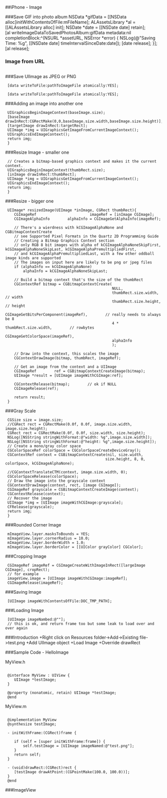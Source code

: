 
##iPhone - Image


###Save GIF into photo album
    NSData *gifData = [[NSData alloc]initWithContentsOfFile:mFileName];	
    ALAssetsLibrary *al = [[ALAssetsLibrary alloc] init];
    NSDate *date = [[NSDate date] retain];	
    [al writeImageDataToSavedPhotosAlbum:gifData metadata:nil completionBlock:^(NSURL *assetURL, NSError *error) {
        NSLog(@"Saving Time: %g", [[NSDate date] timeIntervalSinceDate:date]);
        [date release];
    }];	
    [al release];


### Image from URL
```macos
 ```
###Save UIImage as JPEG or PNG 
```macos
 [data writeToFile:pathToImageFile atomically:YES];
 ```
```macos
 [data writeToFile:pathToImageFile atomically:YES];
 ```
###Adding an image into another one
```macos
 UIGraphicsBeginImageContext(baseImage.size);
 [baseImage drawInRect:CGRectMake(0,0,baseImage.size.width,baseImage.size.height)];
 [targetImage drawInRect:targetRect];
 UIImage *img = UIGraphicsGetImageFromCurrentImageContext();	
 UIGraphicsEndImageContext();
 return img;
 }
 ```
###Resize Image - smaller one
```macos
 // Creates a bitmap-based graphics context and makes it the current context.
 UIGraphicsBeginImageContext(thumbRect.size);
 [inImage drawInRect:thumbRect];	
 UIImage *img = UIGraphicsGetImageFromCurrentImageContext();	
 UIGraphicsEndImageContext();
 return img;
 }
 ```

###Resize - bigger one
```macos
 UIImage* resizedImage(UIImage *inImage, CGRect thumbRect){
 	CGImageRef                        imageRef = [inImage CGImage];
 	CGImageAlphaInfo        alphaInfo = CGImageGetAlphaInfo(imageRef);
 	
 	// There's a wierdness with kCGImageAlphaNone and CGBitmapContextCreate
 	// see Supported Pixel Formats in the Quartz 2D Programming Guide
 	// Creating a Bitmap Graphics Context section
 	// only RGB 8 bit images with alpha of kCGImageAlphaNoneSkipFirst, kCGImageAlphaNoneSkipLast, kCGImageAlphaPremultipliedFirst,
 	// and kCGImageAlphaPremultipliedLast, with a few other oddball image kinds are supported
 	// The images on input here are likely to be png or jpeg files
 	if (alphaInfo == kCGImageAlphaNone)
 		alphaInfo = kCGImageAlphaNoneSkipLast;
 	
 	// Build a bitmap context that's the size of the thumbRect
 	CGContextRef bitmap = CGBitmapContextCreate(
 												NULL,
 												thumbRect.size.width,                // width
 												thumbRect.size.height,                // height
 												CGImageGetBitsPerComponent(imageRef),        // really needs to always be 8
 												4 * thumbRect.size.width,        // rowbytes
 												CGImageGetColorSpace(imageRef),
 												alphaInfo
 												);
 	
 	// Draw into the context, this scales the image
 	CGContextDrawImage(bitmap, thumbRect, imageRef);
 	
 	// Get an image from the context and a UIImage
 	CGImageRef        ref = CGBitmapContextCreateImage(bitmap);
 	UIImage *result = [UIImage imageWithCGImage:ref];
 	
 	CGContextRelease(bitmap);        // ok if NULL
 	CGImageRelease(ref);
 	
 	return result;
 }
 ```
###Gray Scale
```macos
 CGSize size = image.size; 
 //CGRect rect = CGRectMake(0.0f, 0.0f, image.size.width, image.size.height);
 CGRect rect = CGRectMake(0.0f, 0.0f, size.width, size.height); 
 NSLog([NSString stringWithFormat:@"width: %g",image.size.width]);
 NSLog([NSString stringWithFormat:@"height: %g",image.size.height]);
 // Create a mono/gray color space 
 CGColorSpaceRef colorSpace = CGColorSpaceCreateDeviceGray(); 
 CGContextRef context = CGBitmapContextCreate(nil, size.width, 
 											 size.height, 8, 0, colorSpace, kCGImageAlphaNone); 
 	
 //CGContextTranslateCTM(context, image.size.width, 0);
 CGColorSpaceRelease(colorSpace); 
 // Draw the image into the grayscale context 
 CGContextDrawImage(context, rect, [image CGImage]); 
 CGImageRef grayscale = CGBitmapContextCreateImage(context); 
 CGContextRelease(context); 
 // Recover the image 
 UIImage *img = [UIImage imageWithCGImage:grayscale]; 
 CFRelease(grayscale); 
 return img; 
 }
 ```

###Rounded Corner Image
```macos
 mImageView.layer.masksToBounds = YES;
 mImageView.layer.cornerRadius = 10.0;
 mImageView.layer.borderWidth = 1.0;
 mImageView.layer.borderColor = [[UIColor grayColor] CGColor];
 ```
###Cropping Image
```macos
 CGImageRef imageRef = CGImageCreateWithImageInRect([largeImage CGImage], cropRect);
 // for example
 imageView.image = [UIImage imageWithCGImage:imageRef]; 
 CGImageRelease(imageRef);
 ```
###Saving Image
```macos
 [UIImage imageWithContentsOfFile:DOC_TMP_PATH];
 ```
###Loading Image
```macos
 [UIImage imageNambed:@""];
 // this is ok, and return frame too but some leak to load over and over again
 ```

###Introduction
+Right click on Resources folder->Add->Existing file->test.png
+Add UIImage object
+Load Image
+Override drawRect

###Sample Code - HelloImage

MyView.h
```macos
 
 @interface MyView : UIView {
 	UIImage *testImage;
 }
 
 @property (nonatomic, retain) UIImage *testImage;
 @end
 ```
MyView.m
```macos
 
 @implementation MyView
 @synthesize testImage;
 
 - initWithFrame:(CGRect)frame {
 	
 	if (self = [super initWithFrame:frame]) {		
 		self.testImage = [UIImage imageNamed:@"test.png"];
 	}
 	return self;
 }
 
 - (void)drawRect:(CGRect)rect {
 	[testImage drawAtPoint:(CGPointMake(100.0, 100.0))];
 }
 @end
 ```
###ImageView







